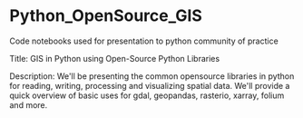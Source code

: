 # Python_OpenSource_GIS
Code notebooks used for presentation to python community of practice

Title: GIS in Python using Open-Source Python Libraries​

Description: We'll be presenting the common opensource libraries in python for reading, writing, processing and visualizing spatial data. We'll provide a quick overview of basic uses for gdal, geopandas, rasterio, xarray, folium and more.
